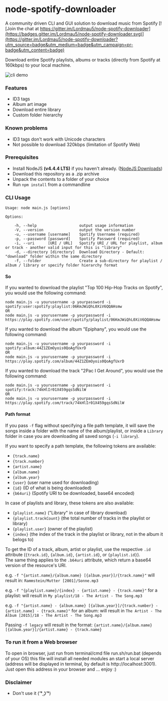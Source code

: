# node-spotify-downloader

A community driven CLI and GUI solution to download music from Spotify
[![Join the chat at https://gitter.im/Lordmau5/node-spotify-downloader](https://badges.gitter.im/Lordmau5/node-spotify-downloader.svg)](https://gitter.im/Lordmau5/node-spotify-downloader?utm_source=badge&utm_medium=badge&utm_campaign=pr-badge&utm_content=badge)

Download entire Spotify playlists, albums or tracks (directly from Spotify at 160kbps) to your local machine.

![cli demo](http://i.imgur.com/R1aKQ4Z.png)

### Features
- ID3 tags
- Album art image
- Download entire library
- Custom folder hierarchy

### Known problems
- ID3 tags don't work with Unicode characters
- Not possible to download 320kbps (limitation of Spotify Web)

### Prerequisites
- Install NodeJS **(v4.4.4 LTS)** if you haven't already. ([NodeJS Downloads](https://nodejs.org/en/))
- Download this repository as a .zip archive
- Unpack the contents to a folder of your choice
- Run `npm install` from a commandline

### CLI Usage

	Usage: node main.js [options]

	Options:

	    -h, --help                   output usage information
	    -V, --version                output the version number
	    -u, --username [username]    Spotify Username (required)
	    -p, --password [password]    Spotify Password (required)
	    -i, --uri 	   [URI / URL]   Spotify URI / URL for playlist, album or track - another valid input for this is "library"
	    -d, --directory [directory]  Download Directory - Default: "download" folder within the same directory
	    -f, --folder                 Create a sub-directory for playlist / album / library or specify folder hierarchy format


#### So
  If you wanted to download the playlist "Top 100 Hip-Hop Tracks on Spotify", you would use the following command:

	node main.js -u yourusername -p yourpassword -i spotify:user:spotify:playlist:06KmJWiQhL0XiV6QQAHsmw
	OR
	node main.js -u yourusername -p yourpassword -i https://play.spotify.com/user/spotify/playlist/06KmJWiQhL0XiV6QQAHsmw

  If you wanted to download the album "Epiphany", you would use the following command:

	node main.js -u yourusername -p yourpassword -i spotify:album:44Z1ZEmOyois0QoAgfUxrD
	OR
	node main.js -u yourusername -p yourpassword -i https://play.spotify.com/album/44Z1ZEmOyois0QoAgfUxrD

  If you wanted to download the track "2Pac I Get Around", you would use the following command:

	node main.js -u yourusername -p yourpassword -i spotify:track:74kHlIr01X459gqsSdNilW
	OR
	node main.js -u yourusername -p yourpassword -i https://play.spotify.com/track/74kHlIr01X459gqsSdNilW

#### Path format
If you pass `-f` flag without specifying a file path template, it will save the
songs inside a folder with the name of the album/playlist, or inside a `Library`
folder in case you are downloading all saved songs (`-i library`).

If you want to specify a path template, the following tokens are available:

- `{track.name}`
- `{track.number}`
- `{artist.name}`
- `{album.name}`
- `{album.year}`
- `{user}` (user name used for downloading)
- `{id}` (ID of what is being downloaded)
- `{b64uri}` (Spotify URI to be downloaded, base64 encoded)

In case of playlists and library, these tokens are also available:

- `{playlist.name}` ("Library" in case of library download)
- `{playlist.trackCount}` (the total number of tracks in the playlist or library)
- `{playlist.user}` (owner of the playlist)
- `{index}` (the index of the track in the playlist or library, not in the album it belogs to)

To get the ID of a track, album, artist or playlist, use the respective `.id` attribute (`{track.id}`, `{album.id}`, `{artist.id}`, or `{playlist.id}`).  
The same thing applies to the `.b64uri` attribute, which return a base64 version of the resource's URI.

e.g. `-f "{artist.name}/{album.name} [{album.year}]/{track.name}"`
will result in: `Rammstein/Mutter [2001]/Sonne.mp3`

e.g. `-f "{playlist.name}/{index} - {artist.name} - {track.name}"` for a playlist:
will result in `My playlist/18 - The Artist - The Song.mp3`

e.g. `-f "{artist.name} - {album.name} [{album.year}]/{track.number} - {artist.name} - {track.name}"` for an album:
will result in `The Artist - The Album [2015]/18 - The Artist - The Song.mp3`

Passing `-f legacy` will result in the format:
`{artist.name}/{album.name} [{album.year}]/{artist.name} - {track.name}`


### To run it from a Web browser
  To open in browser, just run from terminal/cmd file run.sh/run.bat (depends of your OS)
    this file will install all needed modules an start a local server (address will be displayed in terminal, by default is http://localhost:3001).
    Just open this address in your browser and ... enjoy :)


### Disclaimer
- Don't use it ( ͡° ͜ʖ ͡°)
